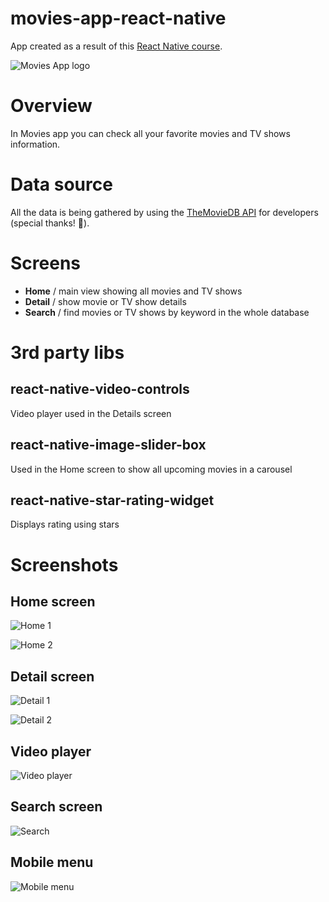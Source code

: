 # movies-app-react-native 
App created as a result of this [React Native course](https://www.udemy.com/course/react-native-learn-by-doing-movies-app/).

![Movies App logo](.\assets\images\logo\playstore.png)

# Overview
In Movies app you can check all your favorite movies and TV shows information.

# Data source
All the data is being gathered by using the [TheMovieDB API](https://developers.themoviedb.org/) for developers (special thanks! 🎉).

# Screens

- **Home** / main view showing all movies and TV shows
- **Detail** / show movie or TV show details
- **Search** / find movies or TV shows by keyword in the whole database

# 3rd party libs

## react-native-video-controls
Video player used in the Details screen

## react-native-image-slider-box
Used in the Home screen to show all upcoming movies in a carousel

## react-native-star-rating-widget
Displays rating using stars

# Screenshots

## Home screen
![Home 1](.\assets\images\screenshots\home.jpeg)

![Home 2](.\assets\images\screenshots\home-2.jpeg)

## Detail screen
![Detail 1](.\assets\images\screenshots\detail.jpeg)

![Detail 2](.\assets\images\screenshots\detail-2.jpeg)

## Video player
![Video player](.\assets\images\screenshots\video-player.jpeg)

## Search screen
![Search](.\assets\images\screenshots\search.jpeg)

## Mobile menu
![Mobile menu](.\assets\images\screenshots\mobile-menu.png)
